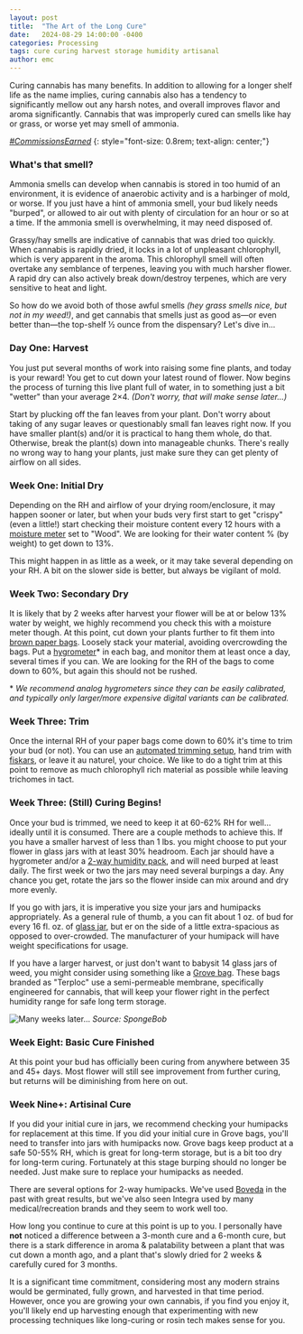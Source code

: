 ```yaml
---
layout: post
title:  "The Art of the Long Cure"
date:   2024-08-29 14:00:00 -0400
categories: Processing
tags: cure curing harvest storage humidity artisanal
author: emc
---
```


Curing cannabis has many benefits. In addition to allowing for a longer shelf life as the name implies, curing cannabis also has a tendency to significantly mellow out any harsh notes, and overall improves flavor and aroma significantly. Cannabis that was improperly cured can smells like hay or grass, or worse yet may smell of ammonia. 

*[#CommissionsEarned](https://jdelvin.org/about/#disclosures)*
{: style="font-size: 0.8rem; text-align: center;"}

### What's that smell?

Ammonia smells can develop when cannabis is stored in too humid of an environment, it is evidence of anaerobic activity and is a harbinger of mold, or worse. If you just have a hint of ammonia smell, your bud likely needs "burped", or allowed to air out with plenty of circulation for an hour or so at a time. If the ammonia smell is overwhelming, it may need disposed of. 

Grassy/hay smells are indicative of cannabis that was dried too quickly. When cannabis is rapidly dried, it locks in a lot of unpleasant chlorophyll, which is very apparent in the aroma. This chlorophyll smell will often overtake any semblance of terpenes, leaving you with much harsher flower. A rapid dry can also actively break down/destroy terpenes, which are very sensitive to heat and light.

So how do we avoid both of those awful smells *(hey grass smells nice, but not in my weed!)*, and get cannabis that smells just as good as—or even better than—the top-shelf ½ ounce from the dispensary? Let's dive in...

### Day One: Harvest

You just put several months of work into raising some fine plants, and today is your reward! You get to cut down your latest round of flower. Now begins the process of turning this live plant full of water, in to something just a bit "wetter" than your average 2×4. *(Don't worry, that will make sense later...)*

Start by plucking off the fan leaves from your plant. Don't worry about taking of any sugar leaves or questionably small fan leaves right now. If you have smaller plant(s) and/or it is practical to hang them whole, do that. Otherwise, break the plant(s) down into manageable chunks. There's really no wrong way to hang your plants, just make sure they can get plenty of airflow on all sides.

### Week One: Initial Dry

Depending on the RH and airflow of your drying room/enclosure, it may happen sooner or later, but when your buds very first start to get "crispy" (even a little!) start checking their moisture content every 12 hours with a [moisture meter](https://amzn.to/3Mur0Fm) set to "Wood". We are looking for their water content % (by weight) to get down to 13%.

This might happen in as little as a week, or it may take several depending on your RH. A bit on the slower side is better, but always be vigilant of mold.

### Week Two: Secondary Dry

It is likely that by 2 weeks after harvest your flower will be at or below 13% water by weight, we highly recommend you check this with a moisture meter though. At this point, cut down your plants further to fit them into [brown paper bags](https://www.kroger.com/). Loosely stack your material, avoiding overcrowding the bags. Put a [hygrometer](https://amzn.to/4dHZznN)* in each bag, and monitor them at least once a day, several times if you can. We are looking for the RH of the bags to come down to 60%, but again this should not be rushed.

\* *We recommend analog hygrometers since they can be easily calibrated, and typically only larger/more expensive digital variants can be calibrated.*

### Week Three: Trim

Once the internal RH of your paper bags come down to 60% it's time to trim your bud (or not). You can use an [automated trimming setup](https://amzn.to/3T9QU5n), hand trim with [fiskars](https://amzn.to/3MwtXoV), or leave it au naturel, your choice. We like to do a tight trim at this point to remove as much chlorophyll rich material as possible while leaving trichomes in tact.

### Week Three: (Still) Curing Begins!

Once your bud is trimmed, we need to keep it at 60-62% RH for well... ideally until it is consumed. There are a couple methods to achieve this. If you have a smaller harvest of less than 1 lbs. you might choose to put your flower in glass jars with at least 30% headroom. Each jar should have a hygrometer and/or a [2-way humidity pack](https://amzn.to/3MKD1Hf), and will need burped at least daily. The first week or two the jars may need several burpings a day. Any chance you get, rotate the jars so the flower inside can mix around and dry more evenly.

If you go with jars, it is imperative you size your jars and humipacks appropriately. As a general rule of thumb, a you can fit about 1 oz. of bud for every 16 fl. oz. of [glass jar](https://amzn.to/4cNhYye), but er on the side of a little extra-spacious as opposed to over-crowded. The manufacturer of your humipack will have weight specifications for usage.

If you have a larger harvest, or just don't want to babysit 14 glass jars of weed, you might consider using something like a [Grove bag](https://amzn.to/4dH57yH). These bags branded as "Terploc" use a semi-permeable membrane, specifically engineered for cannabis, that will keep your flower right in the perfect humidity range for safe long term storage.

![Many weeks later...](https://i.ytimg.com/vi/9jY4d6mGAUA/maxresdefault.jpg) *Source: SpongeBob*

### Week Eight: Basic Cure Finished

At this point your bud has officially been curing from anywhere between 35 and 45+ days. Most flower will still see improvement from further curing, but returns will be diminishing from here on out. 

### Week Nine+: Artisinal Cure

If you did your initial cure in jars, we recommend checking your humipacks for replacement at this time. If you did your initial cure in Grove bags, you'll need to transfer into jars with humipacks now. Grove bags keep product at a safe 50-55% RH, which is great for long-term storage, but is a bit too dry for long-term curing. Fortunately at this stage burping should no longer be needed. Just make sure to replace your humipacks as needed. 

There are several options for 2-way humipacks. We've used [Boveda](https://amzn.to/3MKD1Hf) in the past with great results, but we've also seen Integra used by many medical/recreation brands and they seem to work well too.

How long you continue to cure at this point is up to you. I personally have **not** noticed a difference between a 3-month cure and a 6-month cure, but there is a stark difference in aroma & palatability between a plant that was cut down a month ago, and a plant that's slowly dried for 2 weeks & carefully cured for 3 months. 

It is a significant time commitment, considering most any modern strains would be germinated, fully grown, and harvested in that time period. However, once you are growing your own cannabis, if you find you enjoy it, you'll likely end up harvesting enough that experimenting with new processing techniques like long-curing or rosin tech makes sense for you.